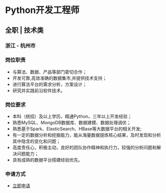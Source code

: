 
# Python开发工程师
## 全职  |  技术类
### 浙江 - 杭州市

### 岗位职责
- 与算法、数据、产品等部门密切合作；
- 开发可靠,高效准确的数据集市,并提供技术支持；
- 进行算法平台的需求分析，方案设计；
- 研究并实践前沿软件技术。
### 岗位要求
- 本科（统招）及以上学历，精通Python，三年以上开发经验；
- 熟悉MySQL、MongoDB数据库、数据建模、数据处理调优；
- 熟悉基于Spark、ElasticSearch、HBase等大数据平台的相关开发;
- 有一定的数据分析和挖掘能力，能从海量数据提炼核心结果，及时发现和分析其中隐含的变化和问题；
- 高度责任心，积极主动，良好的团队协作精神和执行力，较强的分析问题和解决问题能力；
- 具有成熟的数据平台搭建经验优先。
### 申请方式
- <a href="mailto:hr@tuya.com?subject=求职简历-Python开发工程师-来自GitHub">立即申请</a>